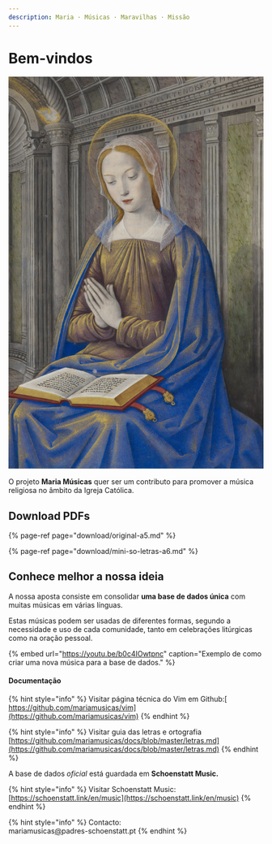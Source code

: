 ```yaml
---
description: Maria · Músicas · Maravilhas · Missão
---
```


# Bem-vindos

![](.gitbook/assets/british-library-nn9tlhok8au-unsplash.jpg)

O projeto **Maria Músicas** quer ser um contributo para promover a música religiosa no âmbito da Igreja Católica.

## Download PDFs

{% page-ref page="download/original-a5.md" %}

{% page-ref page="download/mini-so-letras-a6.md" %}

## Conhece melhor a nossa ideia

A nossa aposta consiste em consolidar **uma base de dados única** com muitas músicas em várias línguas.

Estas músicas podem ser usadas de diferentes formas, segundo a necessidade e uso de cada comunidade, tanto em celebrações litúrgicas como na oração pessoal.

{% embed url="https://youtu.be/b0c4IOwtpnc" caption="Exemplo de como criar uma nova música para a base de dados." %}

#### Documentação

{% hint style="info" %}
Visitar página técnica do Vim em Github:[  
https://github.com/mariamusicas/vim](https://github.com/mariamusicas/vim)
{% endhint %}

{% hint style="info" %}
Visitar guia das letras e ortografia  
[https://github.com/mariamusicas/docs/blob/master/letras.md](https://github.com/mariamusicas/docs/blob/master/letras.md)
{% endhint %}

A base de dados _oficial_ está guardada em **Schoenstatt Music.**

{% hint style="info" %}
Visitar Schoenstatt Music:  
[https://schoenstatt.link/en/music](https://schoenstatt.link/en/music)
{% endhint %}

{% hint style="info" %}
Contacto:  
mariamusicas[@](mailto:mariamusicas@padres-schoenstatt.pt)padres-schoenstatt.pt
{% endhint %}

